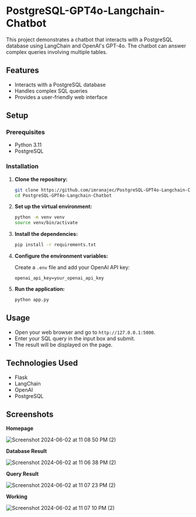 # PostgreSQL-GPT4o-Langchain-Chatbot

This project demonstrates a chatbot that interacts with a PostgreSQL database using LangChain and OpenAI's GPT-4o. The chatbot can answer complex queries involving multiple tables.

## Features

- Interacts with a PostgreSQL database
- Handles complex SQL queries
- Provides a user-friendly web interface

## Setup

### Prerequisites

- Python 3.11
- PostgreSQL

### Installation

1. **Clone the repository:**

    ```bash
    git clone https://github.com/imranajec/PostgreSQL-GPT4o-Langchain-Chatbot.git
    cd PostgreSQL-GPT4o-Langchain-Chatbot
    ```

2. **Set up the virtual environment:**

    ```bash
    python -m venv venv
    source venv/bin/activate
    ```

3. **Install the dependencies:**

    ```bash
    pip install -r requirements.txt
    ```

4. **Configure the environment variables:**

    Create a `.env` file and add your OpenAI API key:

    ```env
    openai_api_key=your_openai_api_key
    ```

5. **Run the application:**

    ```bash
    python app.py
    ```

## Usage

- Open your web browser and go to `http://127.0.0.1:5000`.
- Enter your SQL query in the input box and submit.
- The result will be displayed on the page.

## Technologies Used

- Flask
- LangChain
- OpenAI
- PostgreSQL

## Screenshots

**Homepage**

![Screenshot 2024-06-02 at 11 08 50 PM (2)](https://github.com/imranajec/PostgreSQL-Langchain-Chatbot/assets/136712125/4c05f6bd-1e3f-4a09-9262-f01ea32f63d7)

**Database Result**

![Screenshot 2024-06-02 at 11 06 38 PM (2)](https://github.com/imranajec/PostgreSQL-Langchain-Chatbot/assets/136712125/42322fc5-b563-4fbd-be7c-df4a77ed2980)

 **Query Result**
 
![Screenshot 2024-06-02 at 11 07 23 PM (2)](https://github.com/imranajec/PostgreSQL-Langchain-Chatbot/assets/136712125/e16567ef-a853-4753-9173-1d237af4a116)

**Working**

![Screenshot 2024-06-02 at 11 07 10 PM (2)](https://github.com/imranajec/PostgreSQL-Langchain-Chatbot/assets/136712125/077c257b-c7cd-435d-966f-230303c2c437)


